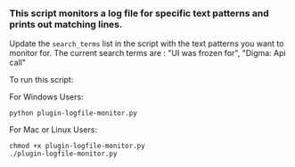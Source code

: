 ### This script monitors a log file for specific text patterns and prints out matching lines.
Update the `search_terms` list in the script with the text patterns you want to monitor for.
The current search terms are : "UI was frozen for", "Digma: Api call"

To run this script:

For Windows Users:

```
python plugin-logfile-monitor.py
```

For Mac or Linux Users:

```
chmod +x plugin-logfile-monitor.py
./plugin-logfile-monitor.py
```